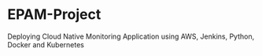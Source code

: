 # EPAM-Project
Deploying Cloud Native Monitoring Application using AWS, Jenkins, Python, Docker and Kubernetes
